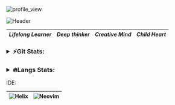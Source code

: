 
<p align="left"> <img src="https://komarev.com/ghpvc/?username=vxxxxc&label=Profile%20views&color=0e75b6&style=flat" alt="profile_view" /> </p>

![Header](https://user-images.githubusercontent.com/80626616/200523495-4dcc969b-5109-4b8e-a42f-17910bf923ba.gif)


|**_Lifelong Learner_**|**_Deep thinker_**|**_Creative Mind_**|**_Child Heart_**|
|-|-|-|-|


<h3>
<details>
  <summary>⚡️Git Stats:</summary>

  
![](./profile-3d-contrib/profile-night-rainbow.svg)

  
</details>
</h3>


<h3><details>
  <summary>🔥Langs Stats:</summary>
  <br/>
<img align="center" src="https://github-readme-stats.vercel.app/api/top-langs/?username=vxxxxc&layout=compact&theme=onedark" alt="Steven Cheng 's Top Langs">
  
  <br/>
  <br/>
  <p>🧑🏻‍💻Cooking Time:</p>
  
<img
  src="https://github.com/vxxxxc/vxxxxc/blob/main/images/stat.svg"
  alt="Avinal WakaTime Activity"
/>

</details>
  </h3>
  
<p>

IDE:

|![Helix](https://img.shields.io/badge/Helix-purple?style=for-the-badge&logo=helix&logoColor=cyan)|![Neovim](https://img.shields.io/badge/NeoVim-2e4e24?style=for-the-badge&logo=neovim&logoColor=8ffc4d)|
|-|-|

</p>
